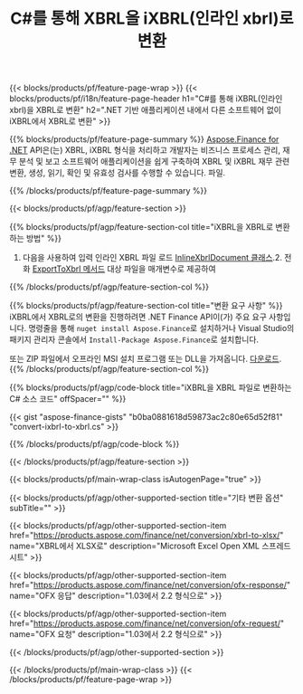 ﻿---
title: C#를 통해 XBRL을 iXBRL(인라인 xbrl)로 변환
description: iXBRL에서 XBRL로의 C# 변환을 위한 샘플 코드. .NET 기반 애플리케이션 내에서 배치 iXBRL 파일을 XBRL로 변환하기 위해 API 예제 코드를 사용하십시오. 
url: /ko/net/conversion/ixbrl-to-xbrl/
family: finance
platformtag: net
feature: convert
informat: XBRL
outformat: iXBRL
otherformats: XLSX
---
{{< blocks/products/pf/feature-page-wrap >}}
{{< blocks/products/pf/i18n/feature-page-header h1="C#를 통해 iXBRL(인라인 xbrl)을 XBRL로 변환" h2=".NET 기반 애플리케이션 내에서 다른 소프트웨어 없이 iXBRL에서 XBRL로 변환" >}}

{{% blocks/products/pf/feature-page-summary %}}
[Aspose.Finance for .NET](https://products.aspose.com/finance/net/) API은(는) XBRL, iXBRL 형식을 처리하고 개발자는 비즈니스 프로세스 관리, 재무 분석 및 보고 소프트웨어 애플리케이션을 쉽게 구축하여 XBRL 및 iXBRL 재무 관련 변환, 생성, 읽기, 확인 및 유효성 검사를 수행할 수 있습니다. 파일. 

{{% /blocks/products/pf/feature-page-summary %}}

{{< blocks/products/pf/agp/feature-section >}}

{{% blocks/products/pf/agp/feature-section-col title="iXBRL을 XBRL로 변환하는 방법" %}}
1. 다음을 사용하여 입력 인라인 XBRL 파일 로드 [InlineXbrlDocument 클래스](https://apireference.aspose.com/finance/net/aspose.finance.xbrl.inline/inlinexbrldocument).2. 전화 [ExportToXbrl 메서드](https://apireference.aspose.com/finance/net/aspose.finance.xbrl.inline.inlinexbrldocument/exporttoxbrl/methods/2) 대상 파일을 매개변수로 제공하여

{{% /blocks/products/pf/agp/feature-section-col %}}

{{% blocks/products/pf/agp/feature-section-col title="변환 요구 사항" %}}
iXBRL에서 XBRL로의 변환을 진행하려면 .NET Finance API이(가) 주요 요구 사항입니다. 명령줄을 통해 ```nuget install Aspose.Finance```로 설치하거나 Visual Studio의 패키지 관리자 콘솔에서 ```Install-Package Aspose.Finance```로 설치합니다.

또는 ZIP 파일에서 오프라인 MSI 설치 프로그램 또는 DLL을 가져옵니다. [다운로드](https://downloads.aspose.com/finance/net).
{{% /blocks/products/pf/agp/feature-section-col %}}

{{% blocks/products/pf/agp/code-block title="iXBRL을 XBRL 파일로 변환하는 C# 소스 코드" offSpacer="" %}}

{{< gist "aspose-finance-gists" "b0ba0881618d59873ac2c80e65d52f81" "convert-ixbrl-to-xbrl.cs" >}}

{{% /blocks/products/pf/agp/code-block %}}

{{< /blocks/products/pf/agp/feature-section >}}

{{< blocks/products/pf/main-wrap-class isAutogenPage="true" >}}

{{< blocks/products/pf/agp/other-supported-section title="기타 변환 옵션" subTitle="" >}}

{{< blocks/products/pf/agp/other-supported-section-item href="https://products.aspose.com/finance/net/conversion/xbrl-to-xlsx/" name="XBRL에서 XLSX로" description="Microsoft Excel Open XML 스프레드시트" >}}

{{< blocks/products/pf/agp/other-supported-section-item href="https://products.aspose.com/finance/net/conversion/ofx-response/" name="OFX 응답" description="1.03에서 2.2 형식으로" >}}

{{< blocks/products/pf/agp/other-supported-section-item href="https://products.aspose.com/finance/net/conversion/ofx-request/" name="OFX 요청" description="1.03에서 2.2 형식으로" >}}

{{< /blocks/products/pf/agp/other-supported-section >}}

{{< /blocks/products/pf/main-wrap-class >}}
{{< /blocks/products/pf/feature-page-wrap >}}